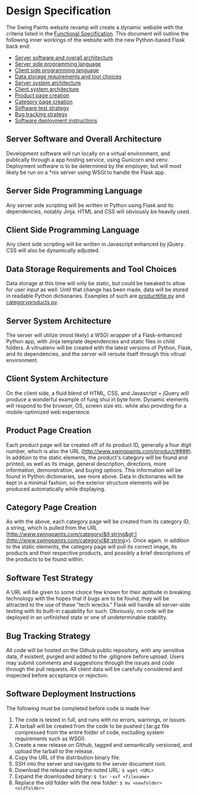 Design Specification
====================
The Swing Paints website revamp will create a dynamic website with the criteria listed in the [Functional Specification](https://github.com/Youppi3/flaskexample/blob/master/docs/FS.md#functional-specification). This document will outline the following inner workings of the website with the new Python-based Flask back end:
* [Server software and overall architecture](https://github.com/Youppi3/flaskexample/blob/master/docs/DS.md#server-software-and-overall-architecture)
* [Server side programming language](https://github.com/Youppi3/flaskexample/blob/master/docs/DS.md#server-side-programming-language)
* [Client side programming language](https://github.com/Youppi3/flaskexample/blob/master/docs/DS.md#client-side-programming-language)
* [Data storage requirements and tool choices](https://github.com/Youppi3/flaskexample/blob/master/docs/DS.md#data-storage-requirements-and-tool-choices)
* [Server system architecture](https://github.com/Youppi3/flaskexample/blob/master/docs/DS.md#server-system-architecture)
* [Client system architecture](https://github.com/Youppi3/flaskexample/blob/master/docs/DS.md#client-system-architecture)
* [Product page creation](https://github.com/Youppi3/flaskexample/blob/master/docs/DS.md#product-page-creation)
* [Category page creation](https://github.com/Youppi3/flaskexample/blob/master/docs/DS.md#category-page-creation)
* [Software test strategy](https://github.com/Youppi3/flaskexample/blob/master/docs/DS.md#software-test-strategy)
* [Bug tracking strategy](https://github.com/Youppi3/flaskexample/blob/master/docs/DS.md#bug-tracking-strategy)
* [Software deployment instructions](https://github.com/Youppi3/flaskexample/blob/master/docs/DS.md#software-deployment-instructions)

Server Software and Overall Architecture
----------------------------------------
Development software will run locally on a virtual environment, and publically through a app hosting service, using Gunicorn and venv. Deployment software is to be determined by the employer, but will most likely be run on a *nix server using WSGI to handle the Flask app.

Server Side Programming Language
--------------------------------
Any server side scripting will be written in Python using Flask and its dependencies, notably Jinja. HTML and CSS will obviously be heavily used.

Client Side Programming Language
--------------------------------
Any client side scripting will be written in Javascript enhanced by jQuery. CSS will also be dynamically adjusted.

Data Storage Requirements and Tool Choices
------------------------------------------
Data storage at this time will only be static, but could be tweaked to allow for user input as well. Until that change has been made, data will be stored in readable Python dictionaries. Examples of such are [producttitle.py](https://github.com/Youppi3/flaskexample/blob/master/static/producttitle.py) and [categoryproducts.py](https://github.com/Youppi3/flaskexample/blob/master/static/categoryproducts.py).

Server System Architecture
--------------------------
The server will utilize (most likely) a WSGI wrapper of a Flask-enhanced Python app, with Jinja template dependencies and static files in child folders. A vitrualenv will be created with the latest versions of Python, Flask, and its dependencies, and the server will reroute itself through this vitrual environment.

Client System Architecture
--------------------------
On the client side, a fluid blend of HTML, CSS, and Javascript + jQuery will produce a wonderful example of fung shui in byte form. Dynamic elements will respond to the browser, OS, screen size etc. while also providing for a mobile-optimized web experience.

Product Page Creation
---------------------
Each product page will be created off of its product ID, generally a four digit number, which is also the URL (http://www.swingpaints.com/product/####). In addition to the static elements, the product's category will be found and printed, as well as its image, general description, directions, more information, demonstration, and buying options. This information will be found in Python dictionaries, see more above. Data in dictionaries will be kept in a minimal fashion, so the exterior structure elements will be produced automatically while displaying.

Category Page Creation
----------------------
As with the above, each category page will be created from its category ID, a string, which is pulled from the URL [http://www.swingpaints.com/category/&lt;string&gt;](http://www.swingpaints.com/category/&lt;string&gt;). Once again, in addition to the static elements, the category page will pull its correct image, its products and their respective products, and possibly a brief descriptions of the products to be found within.

Software Test Strategy
----------------------
A URL will be given to some choice few known for their aptitude in breaking technology with the hopes that if bugs are to be found, they will be attracted to the use of these "tech wrecks." Flask will handle all server-side testing with its built-in capability for such. Obviously, no code will be deployed in an unfinished state or one of undeterminable stability.

Bug Tracking Strategy
---------------------
All code will be hosted on the Github public repository, with any sensitive data, if existent, purged and added to the .gitignore before upload. Users may submit comments and suggestions through the issues and code through the pull requests. All client data will be carefully considered and inspected before acceptance or rejection.

Software Deployment Instructions
--------------------------------
The following must be completed before code is made live:

1. The code is tested in full, and runs with no errors, warnings, or issues.
2. A tarball will be created from the code to be pushed (.tar.gz file compressed from the entire folder of code, excluding system requirements such as WSGI).
3. Create a new release on Github, tagged and semantically versioned, and upload the tarball to the release.
4. Copy the URL of the distribution binary file.
5. SSH into the server and navigate to the server document root.
6. Download the release using the noted URL: ```$ wget <URL>```
7. Expand the downloaded binary: ```$ tar -xvf <filename>```
8. Replace the old folder with the new folder: ```$ mv <newfolder> <oldfolder>```
